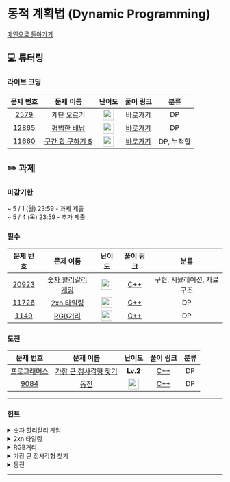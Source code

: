 # 동적 계획법 (Dynamic Programming)

[메인으로 돌아가기](https://github.com/Altu-Bitu-Official/Altu-Bitu-4)

## 💻 튜터링

### 라이브 코딩

|                                 문제 번호                                 |                                      문제 이름                                       |                                       난이도                                       |  풀이 링크   |    분류    |
| :-----------------------------------------------------------------------: | :----------------------------------------------------------------------------------: | :--------------------------------------------------------------------------------: | :----------: | :--------: |
|  <a href="https://www.acmicpc.net/problem/2579" target="_blank">2579</a>  |    <a href="https://www.acmicpc.net/problem/2579" target="_blank">계단 오르기</a>    | <img height="25px" width="25px" src="https://static.solved.ac/tier_small/8.svg"/>  | [바로가기](https://github.com/Altu-Bitu-Official/Altu-Bitu-4/blob/main/09_%EB%8F%99%EC%A0%81%20%EA%B3%84%ED%9A%8D%EB%B2%95/%EB%9D%BC%EC%9D%B4%EB%B8%8C%20%EC%BD%94%EB%94%A9/2579.cpp) |     DP     |
| <a href="https://www.acmicpc.net/problem/12865" target="_blank">12865</a> |   <a href="https://www.acmicpc.net/problem/12865" target="_blank">평범한 배낭</a>    | <img height="25px" width="25px" src="https://static.solved.ac/tier_small/11.svg"/> | [바로가기](https://github.com/Altu-Bitu-Official/Altu-Bitu-4/blob/main/09_%EB%8F%99%EC%A0%81%20%EA%B3%84%ED%9A%8D%EB%B2%95/%EB%9D%BC%EC%9D%B4%EB%B8%8C%20%EC%BD%94%EB%94%A9/12865.cpp) |     DP     |
| <a href="https://www.acmicpc.net/problem/11660" target="_blank">11660</a> | <a href="https://www.acmicpc.net/problem/11660" target="_blank">구간 합 구하기 5</a> | <img height="25px" width="25px" src="https://static.solved.ac/tier_small/10.svg"/> | [바로가기](https://github.com/Altu-Bitu-Official/Altu-Bitu-4/blob/main/09_%EB%8F%99%EC%A0%81%20%EA%B3%84%ED%9A%8D%EB%B2%95/%EB%9D%BC%EC%9D%B4%EB%B8%8C%20%EC%BD%94%EB%94%A9/11660.cpp) | DP, 누적합 |

## ✏️ 과제

### 마감기한

~ 5 / 1 (월) 23:59 - 과제 제출 </br>
~ 5 / 4 (목) 23:59 - 추가 제출 </br>

### 필수

|                                 문제 번호                                 |                                       문제 이름                                        |                                       난이도                                       | 풀이 링크 |            분류            |
| :-----------------------------------------------------------------------: | :------------------------------------------------------------------------------------: | :--------------------------------------------------------------------------------: | :-------: | :------------------------: |
| <a href="https://www.acmicpc.net/problem/20923" target="_blank">20923</a> | <a href="https://www.acmicpc.net/problem/20923" target="_blank">숫자 할리갈리 게임</a> | <img height="25px" width="25px" src="https://static.solved.ac/tier_small/10.svg"/> |  [C++]()  | 구현, 시뮬레이션, 자료구조 |
| <a href="https://www.acmicpc.net/problem/11726" target="_blank">11726</a> |     <a href="https://www.acmicpc.net/problem/11726" target="_blank">2xn 타일링</a>     | <img height="25px" width="25px" src="https://static.solved.ac/tier_small/8.svg"/>  |  [C++]()  |             DP             |
|  <a href="https://www.acmicpc.net/problem/1149" target="_blank">1149</a>  |       <a href="https://www.acmicpc.net/problem/1149" target="_blank">RGB거리</a>       | <img height="25px" width="25px" src="https://static.solved.ac/tier_small/10.svg"/> |  [C++]()  |             DP             |

### 도전

|                                                 문제 번호                                                  |                                                      문제 이름                                                      |                                       난이도                                       | 풀이 링크 | 분류 |
| :--------------------------------------------------------------------------------------------------------: | :-----------------------------------------------------------------------------------------------------------------: | :--------------------------------------------------------------------------------: | :-------: | :--: |
| <a href="https://school.programmers.co.kr/learn/courses/30/lessons/12905" target="_blank">프로그래머스</a> | <a href="https://school.programmers.co.kr/learn/courses/30/lessons/12905" target="_blank">가장 큰 정사각형 찾기</a> |                                      **Lv.2**                                      |  [C++]()  |  DP  |
|                  <a href="https://www.acmicpc.net/problem/9084" target="_blank">9084</a>                   |                       <a href="https://www.acmicpc.net/problem/9084" target="_blank">동전</a>                       | <img height="25px" width="25px" src="https://static.solved.ac/tier_small/11.svg"/> |  [C++]()  |  DP  |

---

### 힌트

<details>
<summary>숫자 할리갈리 게임</summary>
<div markdown="1">
&nbsp;&nbsp;&nbsp;&nbsp;카드를 어떤 자료구조로 관리하면 좋을까요? 게임을 반복해서 진행하네요. 함수화를 통해 효율적으로 코드를 작성할 수 있을 것 같아요! 덱이 비어있는 경우에 주의하세요!
</div>
</details>

<details>
<summary>2xn 타일링</summary>
<div markdown="1">
&nbsp;&nbsp;&nbsp;&nbsp;가장 마지막 세로줄을 채울 수 있는 방법이 총 몇 가지 있나요?
</div>
</details>

<details>
<summary>RGB거리</summary>
<div markdown="1">
&nbsp;&nbsp;&nbsp;&nbsp;1차원 DP 배열로 해결이 가능할까요?
</div>
</details>

<details>
<summary>가장 큰 정사각형 찾기</summary>
<div markdown="1">
&nbsp;&nbsp;&nbsp;&nbsp;라이브 코딩의 11660번 문제 접근법을 복습해보아요.
</div>
</details>

<details>
<summary>동전</summary>
<div markdown="1">
&nbsp;&nbsp;&nbsp;&nbsp;라이브 코딩의 계단 문제와 비슷한 느낌이 들지 않나요? 점화식을 잘 세워보면 쉽게 풀릴 것 같아요.
</div>
</details>

---
